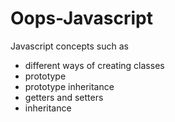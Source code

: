 # Oops-Javascript
Javascript concepts such as 
- different ways of creating classes
- prototype
- prototype inheritance
- getters and setters
- inheritance

